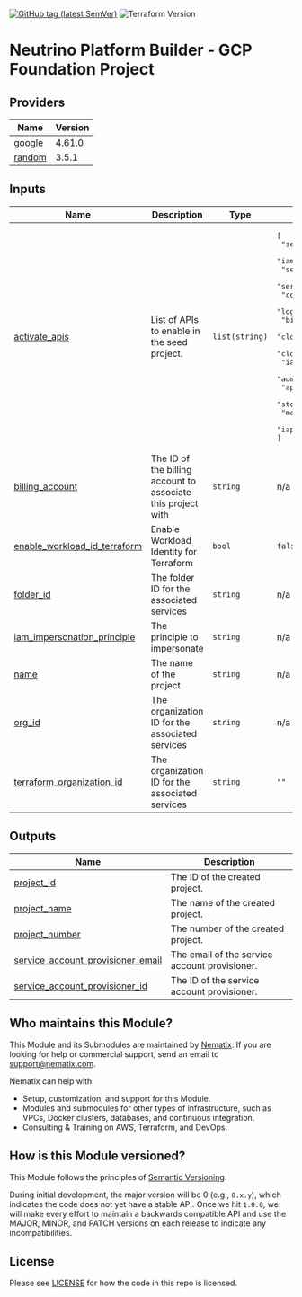 [![GitHub tag (latest SemVer)](https://img.shields.io/github/tag/neutrino-io/terraform-google-foundation.svg?label=latest)](https://github.com/neutrino-io/terraform-google-foundation/releases/latest)
![Terraform Version](https://img.shields.io/badge/tf-%3E%3D1.0.x-blue.svg)

# Neutrino Platform Builder - GCP Foundation Project

<!-- BEGINNING OF PRE-COMMIT-TERRAFORM DOCS HOOK -->
## Providers

| Name | Version |
|------|---------|
| <a name="provider_google"></a> [google](#provider\_google) | 4.61.0 |
| <a name="provider_random"></a> [random](#provider\_random) | 3.5.1 |

## Inputs

| Name | Description | Type | Default | Required |
|------|-------------|------|---------|:--------:|
| <a name="input_activate_apis"></a> [activate\_apis](#input\_activate\_apis) | List of APIs to enable in the seed project. | `list(string)` | <pre>[<br>  "serviceusage.googleapis.com",<br>  "iamcredentials.googleapis.com",<br>  "serviceusage.googleapis.com",<br>  "servicenetworking.googleapis.com",<br>  "compute.googleapis.com",<br>  "logging.googleapis.com",<br>  "bigquery.googleapis.com",<br>  "cloudresourcemanager.googleapis.com",<br>  "cloudbilling.googleapis.com",<br>  "iam.googleapis.com",<br>  "admin.googleapis.com",<br>  "appengine.googleapis.com",<br>  "storage-api.googleapis.com",<br>  "monitoring.googleapis.com",<br>  "iap.googleapis.com"<br>]</pre> | no |
| <a name="input_billing_account"></a> [billing\_account](#input\_billing\_account) | The ID of the billing account to associate this project with | `string` | n/a | yes |
| <a name="input_enable_workload_id_terraform"></a> [enable\_workload\_id\_terraform](#input\_enable\_workload\_id\_terraform) | Enable Workload Identity for Terraform | `bool` | `false` | no |
| <a name="input_folder_id"></a> [folder\_id](#input\_folder\_id) | The folder ID for the associated services | `string` | n/a | yes |
| <a name="input_iam_impersonation_principle"></a> [iam\_impersonation\_principle](#input\_iam\_impersonation\_principle) | The principle to impersonate | `string` | n/a | yes |
| <a name="input_name"></a> [name](#input\_name) | The name of the project | `string` | n/a | yes |
| <a name="input_org_id"></a> [org\_id](#input\_org\_id) | The organization ID for the associated services | `string` | n/a | yes |
| <a name="input_terraform_organization_id"></a> [terraform\_organization\_id](#input\_terraform\_organization\_id) | The organization ID for the associated services | `string` | `""` | no |

## Outputs

| Name | Description |
|------|-------------|
| <a name="output_project_id"></a> [project\_id](#output\_project\_id) | The ID of the created project. |
| <a name="output_project_name"></a> [project\_name](#output\_project\_name) | The name of the created project. |
| <a name="output_project_number"></a> [project\_number](#output\_project\_number) | The number of the created project. |
| <a name="output_service_account_provisioner_email"></a> [service\_account\_provisioner\_email](#output\_service\_account\_provisioner\_email) | The email of the service account provisioner. |
| <a name="output_service_account_provisioner_id"></a> [service\_account\_provisioner\_id](#output\_service\_account\_provisioner\_id) | The ID of the service account provisioner. |
<!-- END OF PRE-COMMIT-TERRAFORM DOCS HOOK -->

## Who maintains this Module?

This Module and its Submodules are maintained by [Nematix](https://nematix.com/). If you are looking for help or
commercial support, send an email to [support@nematix.com](mailto:support@nematix.com?Subject=Terraform%20Modules).

Nematix can help with:

- Setup, customization, and support for this Module.
- Modules and submodules for other types of infrastructure, such as VPCs, Docker clusters, databases, and continuous
  integration.
- Consulting & Training on AWS, Terraform, and DevOps.


## How is this Module versioned?

This Module follows the principles of [Semantic Versioning](http://semver.org/).

During initial development, the major version will be 0 (e.g., `0.x.y`), which indicates the code does not yet have a
stable API. Once we hit `1.0.0`, we will make every effort to maintain a backwards compatible API and use the MAJOR,
MINOR, and PATCH versions on each release to indicate any incompatibilities.

## License

Please see [LICENSE](https://github.com/neutrino-io/terraform-google-foundation/blob/master/LICENSE) for how the code in
this repo is licensed.